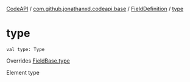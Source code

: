 [CodeAPI](../../index.md) / [com.github.jonathanxd.codeapi.base](../index.md) / [FieldDefinition](index.md) / [type](.)

# type

`val type: Type`

Overrides [FieldBase.type](../-field-base/type.md)

Element type

